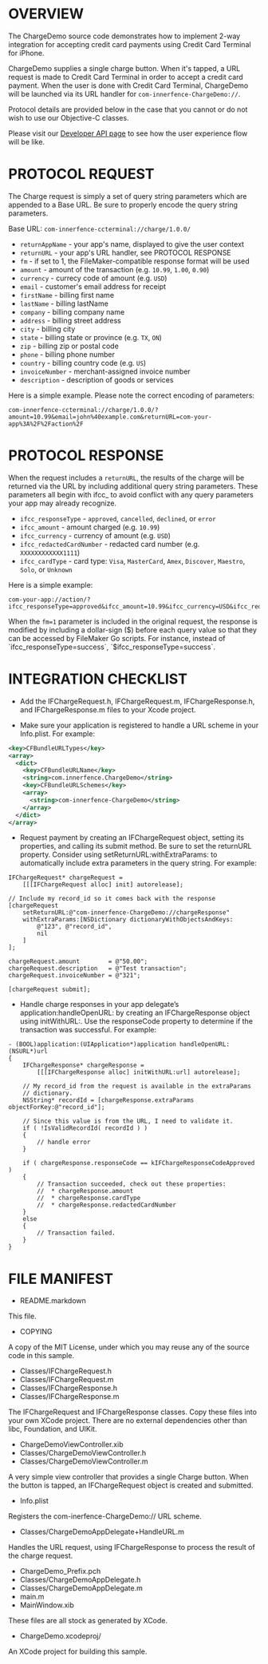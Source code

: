 OVERVIEW
========

The ChargeDemo source code demonstrates how to implement 2-way
integration for accepting credit card payments using Credit Card
Terminal for iPhone.

ChargeDemo supplies a single charge button. When it's tapped, a URL
request is made to Credit Card Terminal in order to accept a credit
card payment. When the user is done with Credit Card Terminal,
ChargeDemo will be launched via its URL handler for
`com-innerfence-ChargeDemo://`.

Protocol details are provided below in the case that you cannot or do
not wish to use our Objective-C classes.

Please visit our [Developer API
page](http://www.innerfence.com/apps/credit-card-terminal/app-developers)
to see how the user experience flow will be like.

PROTOCOL REQUEST
================

The Charge request is simply a set of query string parameters which
are appended to a Base URL. Be sure to properly encode the query
string parameters.

Base URL: `com-innerfence-ccterminal://charge/1.0.0/`

* `returnAppName` - your app's name, displayed to give the user context
* `returnURL` - your app's URL handler, see PROTOCOL RESPONSE
* `fm` - if set to 1, the FileMaker-compatible response format will be used
* `amount` - amount of the transaction (e.g. `10.99`, `1.00`, `0.90`)
* `currency` - currecy code of amount (e.g. `USD`)
* `email` - customer's email address for receipt
* `firstName` - billing first name
* `lastName` - billing lastName
* `company` - billing company name
* `address` - billing street address
* `city` - billing city
* `state` - billing state or province (e.g. `TX`, `ON`)
* `zip` - billing zip or postal code
* `phone` - billing phone number
* `country` - billing country code (e.g. `US`)
* `invoiceNumber` - merchant-assigned invoice number
* `description` - description of goods or services

Here is a simple example. Please note the correct encoding of parameters:

```
com-innerfence-ccterminal://charge/1.0.0/?amount=10.99&email=john%40example.com&returnURL=com-your-app%3A%2F%2Faction%2F
```

PROTOCOL RESPONSE
=================

When the request includes a `returnURL`, the results of the charge
will be returned via the URL by including additional query string
parameters. These parameters all begin with ifcc_ to avoid conflict
with any query parameters your app may already recognize.

* `ifcc_responseType` - `approved`, `cancelled`, `declined`, or `error`
* `ifcc_amount` - amount charged (e.g. `10.99`)
* `ifcc_currency` - currency of amount (e.g. `USD`)
* `ifcc_redactedCardNumber` - redacted card number (e.g. `XXXXXXXXXXXX1111`)
* `ifcc_cardType` - card type: `Visa`, `MasterCard`, `Amex`, `Discover`, `Maestro`, `Solo`, or `Unknown`

Here is a simple example:

```
com-your-app://action/?ifcc_responseType=approved&ifcc_amount=10.99&ifcc_currency=USD&ifcc_redactedCardNumber=XXXXXXXXXXXX1111&ifcc_cardType=Visa
```

When the `fm=1` parameter is included in the original request, the
response is modified by including a dollar-sign ($) before each query
value so that they can be accessed by FileMaker Go scripts. For instance,
instead of `ifcc_responseType=success`, `$ifcc_responseType=success`.

INTEGRATION CHECKLIST
=====================

* Add the IFChargeRequest.h, IFChargeRequest.m, IFChargeResponse.h,
and IFChargeResponse.m files to your Xcode project.

* Make sure your application is registered to handle a URL scheme in
your Info.plist. For example:

```xml
<key>CFBundleURLTypes</key>
<array>
  <dict>
    <key>CFBundleURLName</key>
    <string>com.innerfence.ChargeDemo</string>
    <key>CFBundleURLSchemes</key>
    <array>
      <string>com-innerfence-ChargeDemo</string>
    </array>
  </dict>
</array>
```

* Request payment by creating an IFChargeRequest object, setting its
properties, and calling its submit method. Be sure to set the
returnURL property. Consider using setReturnURL:withExtraParams: to
automatically include extra parameters in the query string. For
example:

```objc
IFChargeRequest* chargeRequest =
    [[[IFChargeRequest alloc] init] autorelease];

// Include my record_id so it comes back with the response
[chargeRequest
    setReturnURL:@"com-innerfence-ChargeDemo://chargeResponse"
    withExtraParams:[NSDictionary dictionaryWithObjectsAndKeys:
        @"123", @"record_id",
        nil
    ]
];

chargeRequest.amount        = @"50.00";
chargeRequest.description   = @"Test transaction";
chargeRequest.invoiceNumber = @"321";

[chargeRequest submit];
```

* Handle charge responses in your app delegate’s
application:handleOpenURL: by creating an IFChargeResponse object
using initWithURL:. Use the responseCode property to determine if the
transaction was successful. For example:

```objc
- (BOOL)application:(UIApplication*)application handleOpenURL:(NSURL*)url
{
    IFChargeResponse* chargeResponse =
        [[[IFChargeResponse alloc] initWithURL:url] autorelease];

    // My record_id from the request is available in the extraParams
    // dictionary.
    NSString* recordId = [chargeResponse.extraParams objectForKey:@"record_id"];

    // Since this value is from the URL, I need to validate it.
    if ( !IsValidRecordId( recordId ) )
    {
        // handle error
    }

    if ( chargeResponse.responseCode == kIFChargeResponseCodeApproved )
    {
        // Transaction succeeded, check out these properties:
        //  * chargeResponse.amount
        //  * chargeResponse.cardType
        //  * chargeResponse.redactedCardNumber
    }
    else
    {
        // Transaction failed.
    }
}
```

FILE MANIFEST
=============

* README.markdown

This file.

* COPYING

A copy of the MIT License, under which you may reuse any of the source
code in this sample.

* Classes/IFChargeRequest.h
* Classes/IFChargeRequest.m
* Classes/IFChargeResponse.h
* Classes/IFChargeResponse.m

The IFChargeRequest and IFChargeResponse classes. Copy these files
into your own XCode project. There are no external dependencies other
than libc, Foundation, and UIKit.

* ChargeDemoViewController.xib
* Classes/ChargeDemoViewController.h
* Classes/ChargeDemoViewController.m

A very simple view controller that provides a single Charge
button. When the button is tapped, an IFChargeRequest object is
created and submitted.

* Info.plist

Registers the com-inerfence-ChargeDemo:// URL scheme.

* Classes/ChargeDemoAppDelegate+HandleURL.m

Handles the URL request, using IFChargeResponse to process the result
of the charge request.

* ChargeDemo_Prefix.pch
* Classes/ChargeDemoAppDelegate.h
* Classes/ChargeDemoAppDelegate.m
* main.m
* MainWindow.xib

These files are all stock as generated by XCode.

* ChargeDemo.xcodeproj/

An XCode project for building this sample.
